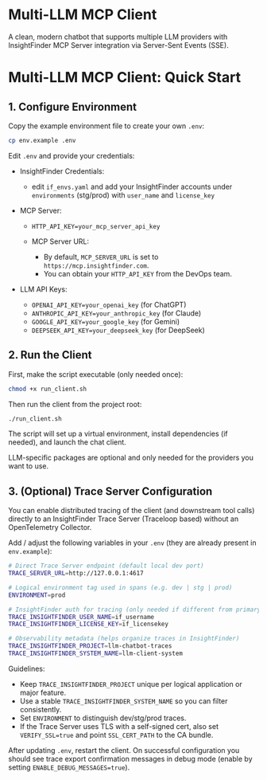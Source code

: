 # Multi-LLM MCP Client

A clean, modern chatbot that supports multiple LLM providers with InsightFinder MCP Server integration via Server-Sent Events (SSE).
# Multi-LLM MCP Client: Quick Start

## 1. Configure Environment

Copy the example environment file to create your own `.env`:

```bash
cp env.example .env
```

Edit `.env` and provide your credentials:

- InsightFinder Credentials:
   - edit `if_envs.yaml` and add your InsightFinder accounts under `environments` (stg/prod) with `user_name` and `license_key`

- MCP Server:
   - `HTTP_API_KEY=your_mcp_server_api_key`

   - MCP Server URL:
      - By default, `MCP_SERVER_URL` is set to `https://mcp.insightfinder.com`.
      - You can obtain your `HTTP_API_KEY` from the DevOps team.

- LLM API Keys:
   - `OPENAI_API_KEY=your_openai_key` (for ChatGPT)
   - `ANTHROPIC_API_KEY=your_anthropic_key` (for Claude)
   - `GOOGLE_API_KEY=your_google_key` (for Gemini)
   - `DEEPSEEK_API_KEY=your_deepseek_key` (for DeepSeek)

## 2. Run the Client

First, make the script executable (only needed once):

```bash
chmod +x run_client.sh
```

Then run the client from the project root:

```bash
./run_client.sh
```

The script will set up a virtual environment, install dependencies (if needed), and launch the chat client.

LLM-specific packages are optional and only needed for the providers you want to use.

## 3. (Optional) Trace Server Configuration

You can enable distributed tracing of the client (and downstream tool calls) directly to an InsightFinder Trace Server (Traceloop based) without an OpenTelemetry Collector.

Add / adjust the following variables in your `.env` (they are already present in `env.example`):

```bash
# Direct Trace Server endpoint (default local dev port)
TRACE_SERVER_URL=http://127.0.0.1:4617

# Logical environment tag used in spans (e.g. dev | stg | prod)
ENVIRONMENT=prod

# InsightFinder auth for tracing (only needed if different from primary IF credentials)
TRACE_INSIGHTFINDER_USER_NAME=if_username
TRACE_INSIGHTFINDER_LICENSE_KEY=if_licensekey

# Observability metadata (helps organize traces in InsightFinder)
TRACE_INSIGHTFINDER_PROJECT=llm-chatbot-traces
TRACE_INSIGHTFINDER_SYSTEM_NAME=llm-client-system
```

Guidelines:
- Keep `TRACE_INSIGHTFINDER_PROJECT` unique per logical application or major feature.
- Use a stable `TRACE_INSIGHTFINDER_SYSTEM_NAME` so you can filter consistently.
- Set `ENVIRONMENT` to distinguish dev/stg/prod traces.
- If the Trace Server uses TLS with a self-signed cert, also set `VERIFY_SSL=true` and point `SSL_CERT_PATH` to the CA bundle.

After updating `.env`, restart the client. On successful configuration you should see trace export confirmation messages in debug mode (enable by setting `ENABLE_DEBUG_MESSAGES=true`).

